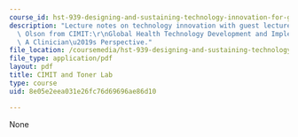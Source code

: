 ```yaml
---
course_id: hst-939-designing-and-sustaining-technology-innovation-for-global-health-practice-spring-2008
description: "Lecture notes on technology innovation with guest lecturer Kristian\
  \ Olson from CIMIT:\r\nGlobal Health Technology Development and Implementation:\
  \ A Clinician\u2019s Perspective."
file_location: /coursemedia/hst-939-designing-and-sustaining-technology-innovation-for-global-health-practice-spring-2008/8e05e2eea031e26fc76d69696ae86d10_lecture12.pdf
file_type: application/pdf
layout: pdf
title: CIMIT and Toner Lab
type: course
uid: 8e05e2eea031e26fc76d69696ae86d10

---
```

None